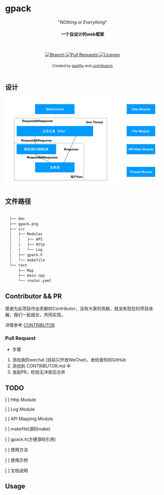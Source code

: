 # gpack

<p align="center">"<i>NOthing or Everything</i>"</p>

<h4 align="center">一个自设计的web框架</h4>

<br>

<p align="center">
  <a href="https://github.com/gaoljhy/gpack/tree/master">
    <img src="https://img.shields.io/badge/Branch-master-green.svg?longCache=true"
        alt="Branch">
  </a>
  <a href="https://github.com/gaoljhy/gpack/pulls">
    <img src="https://img.shields.io/badge/PRs-welcome-brightgreen.svg?longCache=true"
        alt="Pull Requests">
  </a>
  <a href="https://github.com/gaoljhy/gpack/blob/master/LICENSE">
    <img src="https://img.shields.io/badge/License-MIT-blue.svg?longCache=true"
        alt="License">
  </a>
</p>

<div align="center">
  <sub>Created by
  <a href="http://grj321.com">gaoljhy</a> and
  <a href="https://github.com/gaoljhy/gpack/contributors">
    contributors
  </a>
</div>

<br>

## 设计

![设计图](https://github.com/gaoljhy/gpack/blob/master/gpack.png)

## 文件路径

```sh
  .
  ├── doc
  ├── gpack.png
  ├── src
  │   ├── Modules
  │   │   ├── API
  │   │   ├── Http
  │   │   └── Log
  │   ├── gpack.h
  │   └── makefile
  └── test
      ├── Map
      ├── main.cpp
      └── router.yaml
```

## Contributor && PR

感谢为此项目作出贡献的Contributor，没有大家的贡献，就没有现在的项目进展，我们一起成长，共同实现。

详情参考 [CONTRIBUTOR](./CONTRUIBUTOR.md)

### Pull Request

+ 步骤

1. 添加我的wechat (目前只开放WeChat)，发给我你的GitHub 
2. 添加到 CONTRIBUTOR.md 中
3. 发起PR，检验无冲突后合并


## TODO

[ ] Http Module

[ ] Log Module

[ ] API Mapping Module

[ ] makefile(源码make)

[ ] gpack.h(方便源码引用)

[ ] 使用方法

[ ] 使用示例

[ ] 文档说明 

## Usage
